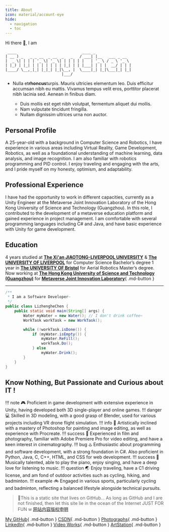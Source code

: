```yaml
---
title: About
icon: material/account-eye
hide:
  - navigation
  - toc
---
```

Hi there 👋, I am

```
 ____                             ____ _  
| __ ) _   _ _ __  _ __  _   _   / ___| |__   ___ _ __  
|  _ \| | | | '_ \| '_ \| | | | | |   | '_ \ / _ \ '_ \ 
| |_) | |_| | | | | | | | |_| | | |___| | | |  __/ | | |
|____/ \__,_|_| |_|_| |_|\__, |  \____|_| |_|\___|_| |_|
                         |___/  
```

- Nulla et**rhoncus**turpis. Mauris ultricies elementum leo. Duis efficitur
  accumsan nibh eu mattis. Vivamus tempus velit eros, porttitor placerat nibh
  lacinia sed. Aenean in finibus diam.

  * Duis mollis est eget nibh volutpat, fermentum aliquet dui mollis.
  * Nam vulputate tincidunt fringilla.
  * Nullam dignissim ultrices urna non auctor.

## Personal Profile

A 25-year-old with a background in Computer Science and Robotics, I have experience in various areas including Virtual Reality, Game Development, Robotics, as well as a foundational understanding of machine learning, data analysis, and image recognition. I am also familiar with robotics programming and PID control. I enjoy traveling and engaging with the arts, and I pride myself on my honesty, optimism, and adaptability.

## Professional Experience

I have had the opportunity to work in different capacities, currently as a Unity Engineer at the Metaverse Joint Innovation Laboratory of the Hong Kong University of Science and Technology (Guangzhou). In this role, I contributed to the development of a metaverse education platform and gained experience in project management. I am comfortable with several programming languages including C# and Java, and have basic experience with Unity for game development.

## Education

4 years studied at [**The Xi&#39;an JIAOTONG-LIVERPOOL UNIVERSITY**](https://www.xjtlu.edu.cn) & [**The UNIVERSITY OF LIVERPOOL**](https://www.liverpool.ac.uk) for Computer Science Bachelor’s degree
1 year in [**The UNIVERSITY OF Bristol**](https://www.bristol.ac.uk) for Aerial Robotics Master’s degree.
Now working at [**The Hong Kong University of Science and Technology (Guangzhou)**](https://www.hkust-gz.edu.cn/) for [**Metaverse Joint Innovation Laboratory**](./MetaverseJointInnovationLaboratory/index.md){ .md-button }

---

```java
/**
 * I am a Software Developer~
 */
public class LizhengheChen {
    public static void main(String[] args) {
        Water myWater = new Water(); // I don't drink coffee~
        WorkTask workTask = new WorkTask();

        while (!workTask.isDone()) {
            if (myWater.isEmpty()) {
                myWater.ReFill();
                workTask.Do();
            } else
                myWater.Drink();
        }
    }
}
```

## Know Nothing, But Passionate and Curious about IT !

!!! note
    🎮 Proficient in game development with extensive experience in Unity, having developed both 3D single-player and online games.
!!! danger
    💻 Skilled in 3D modeling, with a good grasp of Blender, used for various projects including VR drone flight simulation.
!!! info
    🎨 Artistically inclined with a mastery of Photoshop for painting and image editing, as well as experience with Procreate.
!!! success
    📸 Experienced in film and photography, familiar with Adobe Premiere Pro for video editing, and have a keen interest in cinematography.
!!! bug
    ♨️ Enthusiastic about programming and software development, with a strong foundation in C#. Also proficient in Python, Java, C, C++, HTML, and CSS for web development.
!!! success
    🎹 Musically talented, able to play the piano, enjoy singing, and have a deep love for listening to music.
!!! question
    🌏 Enjoy traveling, have a C1 driving license, and am fond of outdoor activities such as cycling, hiking, and badminton.
!!! example
    🚲 Engaged in various sports, particularly cycling and badminton, reflecting a balanced lifestyle alongside technical pursuits.

> 🎉This is a static site that lives on GitHub...
> As long as GitHub and I are not finished,
> then let this site lie in the ocean of the Internet
> JUST FOR FUN
> w
> [网站内容版权申明](LICENSE.md)

[My GitHub](https://github.com/Lizhenghe-Chen){ .md-button }
[CSDN](https://blog.csdn.net/weixin_46146935?type=blog){ .md-button }
[Photographs](https://bunnychen.tuchong.com/){ .md-button }
[LinkedIn](https://www.linkedin.com/in/lizhenghe-chen){ .md-button }
[Video Works](https://space.bilibili.com/34871506){ .md-button }
[ArtStation](https://www.artstation.com/lizhenghe_chen){ .md-button }

